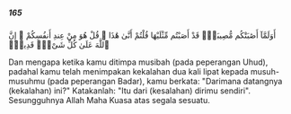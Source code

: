 ##### 165

<span class="ayah">أَوَلَمَّآ أَصَٰبَتْكُم مُّصِيبَةٌۭ قَدْ أَصَبْتُم مِّثْلَيْهَا قُلْتُمْ أَنَّىٰ هَٰذَا ۖ قُلْ هُوَ مِنْ عِندِ أَنفُسِكُمْ ۗ إِنَّ ٱللَّهَ عَلَىٰ كُلِّ شَىْءٍۢ قَدِيرٌۭ</span>

<span class="ayah_translation">Dan mengapa ketika kamu ditimpa musibah (pada peperangan Uhud), padahal kamu telah menimpakan kekalahan dua kali lipat kepada musuh-musuhmu (pada peperangan Badar), kamu berkata: "Darimana datangnya (kekalahan) ini?" Katakanlah: "Itu dari (kesalahan) dirimu sendiri". Sesungguhnya Allah Maha Kuasa atas segala sesuatu.</span>
